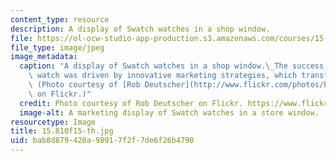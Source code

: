 ```yaml
---
content_type: resource
description: A display of Swatch watches in a shop window.
file: https://ol-ocw-studio-app-production.s3.amazonaws.com/courses/15-810-marketing-management-analytics-frameworks-and-applications-fall-2015/bab8d879420a98917f2f7de6f26b4790_15.810s15-th.jpg
file_type: image/jpeg
image_metadata:
  caption: "A display of Swatch watches in a shop window.\_The success of the Swatch\
    \ watch was driven by innovative marketing strategies, which transformed the industry.\
    \ (Photo courtesy of [Rob Deutscher](http://www.flickr.com/photos/bobarc/6821065429/)\
    \ on Flickr.)"
  credit: Photo courtesy of Rob Deutscher on Flickr. https://www.flickr.com/photos/bobarc/6821065429/
  image-alt: A marketing display of Swatch watches in a store window.
resourcetype: Image
title: 15.810f15-th.jpg
uid: bab8d879-420a-9891-7f2f-7de6f26b4790
---
```

